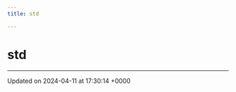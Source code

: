 ```yaml
---
title: std

---
```


# std








-------------------------------

Updated on 2024-04-11 at 17:30:14 +0000